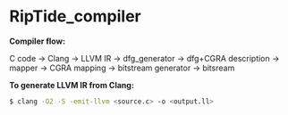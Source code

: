 # RipTide_compiler

**Compiler flow:**

C code -> Clang -> LLVM IR -> dfg_generator -> dfg+CGRA description -> mapper -> CGRA mapping -> bitstream generator -> bitsream 

**To generate LLVM IR from Clang:**

```bash
$ clang -O2 -S -emit-llvm <source.c> -o <output.ll>
```
